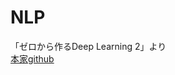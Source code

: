 NLP
===
「ゼロから作るDeep Learning 2」より  
[本家github](https://github.com/oreilly-japan/deep-learning-from-scratch-2)

